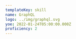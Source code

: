 ```yaml
---
templateKey: skill
name: GraphQL
logo: ../img/graphql.svg
yoe: 2022-01-24T05:00:00.000Z
proficiency: 2
---
```

